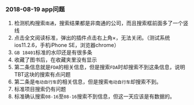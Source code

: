 ### 2018-08-19 app问题
1. 检测机构搜索`南通`，搜索结果都是非南通的公司，而且搜索框前面多了一个竖线
2. 点击全文阅读标准，弹出的插件点击右上角×，无法关闭。（测试系统ios11.2.6，手机iPhone SE，浏览器chrome）
3. `GB 18401`标准的水印还是有很多条
4. 收藏了图书后，在收藏夹里没有显示
5. 第二条信息就是`FDA`的相关信息，但是搜索`FDA`时却搜索不到这条信息，说明TBT这块的搜索有点问题
6. 第二条是`电动自行车`的相关信息，但是搜索`电动自行车`却搜索不到。
7. 标准项目搜索仍有问题
8. 标准确认搜索`08-16`至`08-16`搜索不到信息，但这一天应该是有数据的。